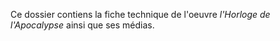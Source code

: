 Ce dossier contiens la fiche technique de l'oeuvre *l'Horloge de l'Apocalypse* ainsi que ses médias.
